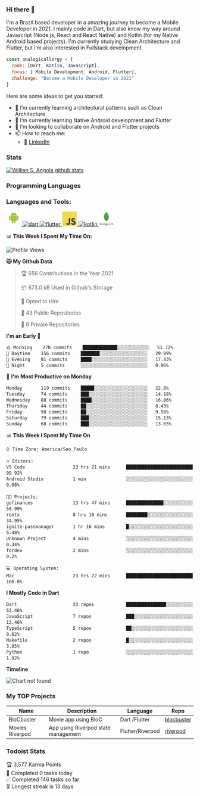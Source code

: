 ### Hi there 👋

I'm a Brazil based developer in a amazing journey to become a Mobile Developer in 2021. I mainly code in Dart, but also know my way around Javascript (Node.js, React and React Native) and Kotlin (for my Native Android based projects). I'm currently studying Clean Architecture and Flutter, but i'm also interested in Fullstack development.

```javascript
const analogicallergy = {
  code: [Dart, Kotlin, Javascript],
  focus: [ Mobile Development, Android, Flutter],
  challenge: "Become a Mobile Developer in 2021"
}
```

Here are some ideas to get you started:

- 🔭  I’m currently learning architectural patterns such as Clean Architecture
- 🌱  I’m currently learning Native Android development and Flutter
- 👯  I’m looking to collaborate on Android and Flutter projects
- 📫  How to reach me:
  -  :office: [LinkedIn](https://www.linkedin.com/in/wsabsi/)

### Stats

[![Willian S. Angola github stats](https://github-readme-stats.vercel.app/api?username=w0ken0ne&count_private=true&show_icons=true&theme=radical&hide_rank=false)](https://github.com/anuraghazra/github-readme-stats)

### Programming Languages

<h3 align="left">Languages and Tools:</h3>
<p align="left"> <a href="https://developer.android.com" target="_blank"> <img src="https://raw.githubusercontent.com/devicons/devicon/master/icons/android/android-original-wordmark.svg" alt="android" width="40" height="40"/> </a> <a href="https://dart.dev" target="_blank"> <img src="https://www.vectorlogo.zone/logos/dartlang/dartlang-icon.svg" alt="dart" width="40" height="40"/> </a> <a href="https://flutter.dev" target="_blank"> <img src="https://www.vectorlogo.zone/logos/flutterio/flutterio-icon.svg" alt="flutter" width="40" height="40"/> </a> <a href="https://developer.mozilla.org/en-US/docs/Web/JavaScript" target="_blank"> <img src="https://raw.githubusercontent.com/devicons/devicon/master/icons/javascript/javascript-original.svg" alt="javascript" width="40" height="40"/> </a> <a href="https://kotlinlang.org" target="_blank"> <img src="https://www.vectorlogo.zone/logos/kotlinlang/kotlinlang-icon.svg" alt="kotlin" width="40" height="40"/> </a> <a href="https://www.mongodb.com/" target="_blank"> <img src="https://raw.githubusercontent.com/devicons/devicon/master/icons/mongodb/mongodb-original-wordmark.svg" alt="mongodb" width="40" height="40"/> </a> </p>


📊 **This Week I Spent My Time On:**

<!--START_SECTION:waka-->
![Profile Views](http://img.shields.io/badge/Profile%20Views-0-blue)

**🐱 My Github Data** 

> 🏆 656 Contributions in the Year 2021
 > 
> 📦 673.0 kB Used in Github's Storage 
 > 
> 💼 Opted to Hire
 > 
> 📜 43 Public Repositories 
 > 
> 🔑 6 Private Repositories  
 > 
**I'm an Early 🐤** 

```text
🌞 Morning    270 commits    █████████████░░░░░░░░░░░░   51.72% 
🌆 Daytime    156 commits    ███████░░░░░░░░░░░░░░░░░░   29.89% 
🌃 Evening    91 commits     ████░░░░░░░░░░░░░░░░░░░░░   17.43% 
🌙 Night      5 commits      ░░░░░░░░░░░░░░░░░░░░░░░░░   0.96%

```
📅 **I'm Most Productive on Monday** 

```text
Monday       119 commits    █████░░░░░░░░░░░░░░░░░░░░   22.8% 
Tuesday      74 commits     ███░░░░░░░░░░░░░░░░░░░░░░   14.18% 
Wednesday    88 commits     ████░░░░░░░░░░░░░░░░░░░░░   16.86% 
Thursday     44 commits     ██░░░░░░░░░░░░░░░░░░░░░░░   8.43% 
Friday       50 commits     ██░░░░░░░░░░░░░░░░░░░░░░░   9.58% 
Saturday     79 commits     ███░░░░░░░░░░░░░░░░░░░░░░   15.13% 
Sunday       68 commits     ███░░░░░░░░░░░░░░░░░░░░░░   13.03%

```


📊 **This Week I Spent My Time On** 

```text
⌚︎ Time Zone: America/Sao_Paulo

🔥 Editors: 
VS Code                  23 hrs 21 mins      █████████████████████████   99.92% 
Android Studio           1 min               ░░░░░░░░░░░░░░░░░░░░░░░░░   0.08%

🐱‍💻 Projects: 
gofinances               13 hrs 47 mins      ██████████████░░░░░░░░░░░   58.99% 
rentx                    8 hrs 10 mins       ████████░░░░░░░░░░░░░░░░░   34.95% 
ignite-passmanager       1 hr 16 mins        █░░░░░░░░░░░░░░░░░░░░░░░░   5.48% 
Unknown Project          4 mins              ░░░░░░░░░░░░░░░░░░░░░░░░░   0.34% 
fordev                   2 mins              ░░░░░░░░░░░░░░░░░░░░░░░░░   0.2%

💻 Operating System: 
Mac                      23 hrs 22 mins      █████████████████████████   100.0%

```

**I Mostly Code in Dart** 

```text
Dart                     33 repos            ███████████████░░░░░░░░░░   63.46% 
JavaScript               7 repos             ███░░░░░░░░░░░░░░░░░░░░░░   13.46% 
TypeScript               5 repos             ██░░░░░░░░░░░░░░░░░░░░░░░   9.62% 
Makefile                 2 repos             █░░░░░░░░░░░░░░░░░░░░░░░░   3.85% 
Python                   1 repo              ░░░░░░░░░░░░░░░░░░░░░░░░░   1.92%

```


**Timeline**

![Chart not found](https://raw.githubusercontent.com/w0ken0ne/w0ken0ne/main/charts/bar_graph.png) 


<!--END_SECTION:waka-->

### My TOP Projects

| Name            | Description                         | Language         | Repo                                                           |
| --------------- | ----------------------------------- | ---------------- | -------------------------------------------------------------- |
| BloCbuster      | Movie app using BloC                | Dart /Flutter    | [blocbuster](https://github.com/w0ken0ne/blocbuster)    |
| Movies Riverpod | App using Riverpod state management | Flutter/Riverpod | [riverpod](https://github.com/w0ken0ne/movies_riverpod) |

### Todoist Stats

<!-- TODO-IST:START -->
🏆  3,577 Karma Points           
🌸  Completed 0 tasks today           
✅  Completed 146 tasks so far           
⏳  Longest streak is 13 days
<!-- TODO-IST:END -->
